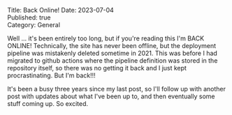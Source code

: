 Title: Back Online!
Date: 2023-07-04  
Published: true  
Category: General  

Well ... it's been entirely too long, but if you're reading this I'm BACK ONLINE!
Technically, the site has never been offline, but the deployment pipeline was mistakenly 
deleted sometime in 2021. This was before I had migrated to github actions where the pipeline
definition was stored in the repository itself, so there was no getting it back and I just 
kept procrastinating. But I'm back!!!

It's been a busy three years since my last post, so I'll follow up with another post with updates
about what I've been up to, and then eventually some stuff coming up. So excited.
